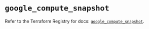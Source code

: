 # `google_compute_snapshot`

Refer to the Terraform Registry for docs: [`google_compute_snapshot`](https://registry.terraform.io/providers/hashicorp/google/5.19.0/docs/resources/compute_snapshot).

